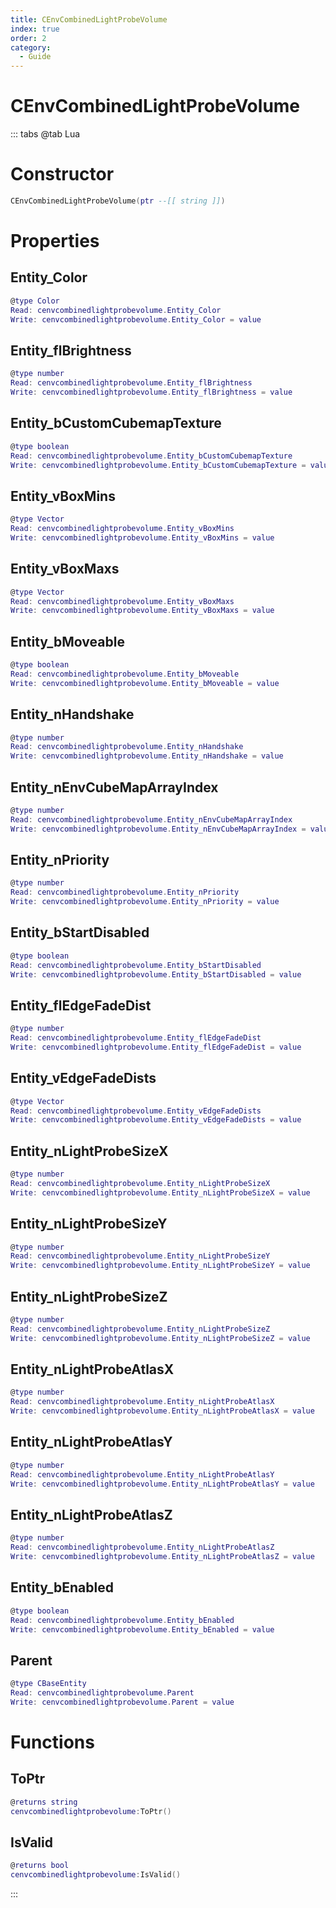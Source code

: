 ```yaml
---
title: CEnvCombinedLightProbeVolume
index: true
order: 2
category:
  - Guide
---
```


# CEnvCombinedLightProbeVolume

::: tabs
@tab Lua
# Constructor
```lua
CEnvCombinedLightProbeVolume(ptr --[[ string ]])
```
# Properties
## Entity_Color 
```lua
@type Color
Read: cenvcombinedlightprobevolume.Entity_Color
Write: cenvcombinedlightprobevolume.Entity_Color = value
```
## Entity_flBrightness 
```lua
@type number
Read: cenvcombinedlightprobevolume.Entity_flBrightness
Write: cenvcombinedlightprobevolume.Entity_flBrightness = value
```
## Entity_bCustomCubemapTexture 
```lua
@type boolean
Read: cenvcombinedlightprobevolume.Entity_bCustomCubemapTexture
Write: cenvcombinedlightprobevolume.Entity_bCustomCubemapTexture = value
```
## Entity_vBoxMins 
```lua
@type Vector
Read: cenvcombinedlightprobevolume.Entity_vBoxMins
Write: cenvcombinedlightprobevolume.Entity_vBoxMins = value
```
## Entity_vBoxMaxs 
```lua
@type Vector
Read: cenvcombinedlightprobevolume.Entity_vBoxMaxs
Write: cenvcombinedlightprobevolume.Entity_vBoxMaxs = value
```
## Entity_bMoveable 
```lua
@type boolean
Read: cenvcombinedlightprobevolume.Entity_bMoveable
Write: cenvcombinedlightprobevolume.Entity_bMoveable = value
```
## Entity_nHandshake 
```lua
@type number
Read: cenvcombinedlightprobevolume.Entity_nHandshake
Write: cenvcombinedlightprobevolume.Entity_nHandshake = value
```
## Entity_nEnvCubeMapArrayIndex 
```lua
@type number
Read: cenvcombinedlightprobevolume.Entity_nEnvCubeMapArrayIndex
Write: cenvcombinedlightprobevolume.Entity_nEnvCubeMapArrayIndex = value
```
## Entity_nPriority 
```lua
@type number
Read: cenvcombinedlightprobevolume.Entity_nPriority
Write: cenvcombinedlightprobevolume.Entity_nPriority = value
```
## Entity_bStartDisabled 
```lua
@type boolean
Read: cenvcombinedlightprobevolume.Entity_bStartDisabled
Write: cenvcombinedlightprobevolume.Entity_bStartDisabled = value
```
## Entity_flEdgeFadeDist 
```lua
@type number
Read: cenvcombinedlightprobevolume.Entity_flEdgeFadeDist
Write: cenvcombinedlightprobevolume.Entity_flEdgeFadeDist = value
```
## Entity_vEdgeFadeDists 
```lua
@type Vector
Read: cenvcombinedlightprobevolume.Entity_vEdgeFadeDists
Write: cenvcombinedlightprobevolume.Entity_vEdgeFadeDists = value
```
## Entity_nLightProbeSizeX 
```lua
@type number
Read: cenvcombinedlightprobevolume.Entity_nLightProbeSizeX
Write: cenvcombinedlightprobevolume.Entity_nLightProbeSizeX = value
```
## Entity_nLightProbeSizeY 
```lua
@type number
Read: cenvcombinedlightprobevolume.Entity_nLightProbeSizeY
Write: cenvcombinedlightprobevolume.Entity_nLightProbeSizeY = value
```
## Entity_nLightProbeSizeZ 
```lua
@type number
Read: cenvcombinedlightprobevolume.Entity_nLightProbeSizeZ
Write: cenvcombinedlightprobevolume.Entity_nLightProbeSizeZ = value
```
## Entity_nLightProbeAtlasX 
```lua
@type number
Read: cenvcombinedlightprobevolume.Entity_nLightProbeAtlasX
Write: cenvcombinedlightprobevolume.Entity_nLightProbeAtlasX = value
```
## Entity_nLightProbeAtlasY 
```lua
@type number
Read: cenvcombinedlightprobevolume.Entity_nLightProbeAtlasY
Write: cenvcombinedlightprobevolume.Entity_nLightProbeAtlasY = value
```
## Entity_nLightProbeAtlasZ 
```lua
@type number
Read: cenvcombinedlightprobevolume.Entity_nLightProbeAtlasZ
Write: cenvcombinedlightprobevolume.Entity_nLightProbeAtlasZ = value
```
## Entity_bEnabled 
```lua
@type boolean
Read: cenvcombinedlightprobevolume.Entity_bEnabled
Write: cenvcombinedlightprobevolume.Entity_bEnabled = value
```
## Parent 
```lua
@type CBaseEntity
Read: cenvcombinedlightprobevolume.Parent
Write: cenvcombinedlightprobevolume.Parent = value
```
# Functions
## ToPtr
```lua
@returns string
cenvcombinedlightprobevolume:ToPtr()
```
## IsValid
```lua
@returns bool
cenvcombinedlightprobevolume:IsValid()
```

:::